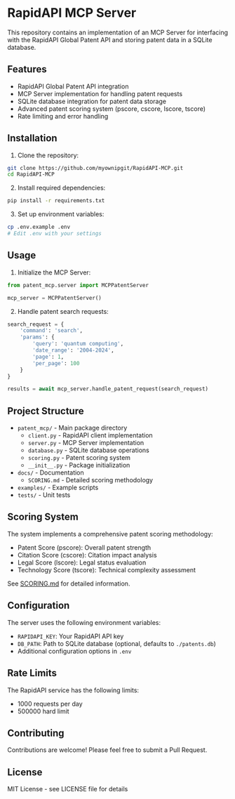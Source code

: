 # RapidAPI MCP Server

This repository contains an implementation of an MCP Server for interfacing with the RapidAPI Global Patent API and storing patent data in a SQLite database.

## Features

- RapidAPI Global Patent API integration
- MCP Server implementation for handling patent requests
- SQLite database integration for patent data storage
- Advanced patent scoring system (pscore, cscore, lscore, tscore)
- Rate limiting and error handling

## Installation

1. Clone the repository:
```bash
git clone https://github.com/myownipgit/RapidAPI-MCP.git
cd RapidAPI-MCP
```

2. Install required dependencies:
```bash
pip install -r requirements.txt
```

3. Set up environment variables:
```bash
cp .env.example .env
# Edit .env with your settings
```

## Usage

1. Initialize the MCP Server:
```python
from patent_mcp.server import MCPPatentServer

mcp_server = MCPPatentServer()
```

2. Handle patent search requests:
```python
search_request = {
    'command': 'search',
    'params': {
        'query': 'quantum computing',
        'date_range': '2004-2024',
        'page': 1,
        'per_page': 100
    }
}

results = await mcp_server.handle_patent_request(search_request)
```

## Project Structure

- `patent_mcp/` - Main package directory
  - `client.py` - RapidAPI client implementation
  - `server.py` - MCP Server implementation
  - `database.py` - SQLite database operations
  - `scoring.py` - Patent scoring system
  - `__init__.py` - Package initialization
- `docs/` - Documentation
  - `SCORING.md` - Detailed scoring methodology
- `examples/` - Example scripts
- `tests/` - Unit tests

## Scoring System

The system implements a comprehensive patent scoring methodology:

- Patent Score (pscore): Overall patent strength
- Citation Score (cscore): Citation impact analysis
- Legal Score (lscore): Legal status evaluation
- Technology Score (tscore): Technical complexity assessment

See [SCORING.md](docs/SCORING.md) for detailed information.

## Configuration

The server uses the following environment variables:
- `RAPIDAPI_KEY`: Your RapidAPI API key
- `DB_PATH`: Path to SQLite database (optional, defaults to `./patents.db`)
- Additional configuration options in `.env`

## Rate Limits

The RapidAPI service has the following limits:
- 1000 requests per day
- 500000 hard limit

## Contributing

Contributions are welcome! Please feel free to submit a Pull Request.

## License

MIT License - see LICENSE file for details